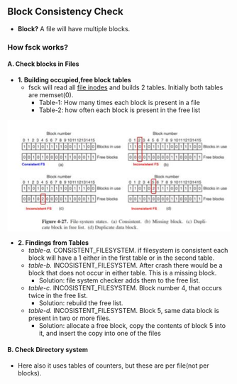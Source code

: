 ## Block Consistency Check
- **Block?** A file will have multiple blocks.

### How fsck works?
#### A. Check blocks in Files
- **1. Building occupied,free block tables**
  - fsck will read all [file inodes](../I_Node_IndexNode.md) and builds 2 tables. Initially both tables are memset(0).
    - Table-1: How many times each block is present in a file
    - Table-2: how often each block is present in the free list

<img src="filesystem-consistency-check-fsck.jpg" width=800 />

- **2. Findings from Tables**
  - *table-a.* CONSISTENT_FILESYSTEM. if filesystem is consistent each block will have a 1 either in the first table or in the second table.
  - *table-b.* INCOSISTENT_FILESYSTEM. After crash there would be a block that does not occur in either table. This is a missing block.
    - Solution: file system checker adds them to the free list.
  - *table-c.* INCOSISTENT_FILESYSTEM. Block number 4, that occurs twice in the free list.
    - Solution: rebuild the free list.
  - *table-d.* INCOSISTENT_FILESYSTEM. Block 5, same data block is present in two or more files.
    - Solution:  allocate a free block, copy the contents of block 5 into it, and insert the copy into one of the files

#### B. Check Directory system
- Here also it uses tables of counters, but these are per file(not per blocks).
